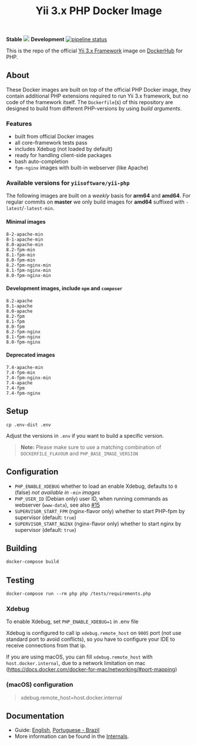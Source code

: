<p align="center">
    <h1 align="center">Yii 3.x PHP Docker Image</h1>
    <br>
</p>

**Stable**
<img src="https://api.travis-ci.com/yiisoft/yii-docker.svg?branch=master">
**Development**
[![pipeline status](https://gitlab.com/yiisoft/yii-docker/badges/master/pipeline.svg)](https://gitlab.com/yiisoft/yii-docker/commits/master)

This is the repo of the official [Yii 3.x Framework](https://www.yiiframework.com/) image on [DockerHub](https://hub.docker.com/r/yiisoftware/yii-php/) for PHP.

## About

These Docker images are built on top of the official PHP Docker image, they contain additional PHP extensions required to run Yii 3.x framework, but no code of the framework itself.
The `Dockerfile`(s) of this repository are designed to build from different PHP-versions by using *build arguments*.

### Features

- built from official Docker images
- all core-framework tests pass
- includes Xdebug (not loaded by default)
- ready for handling client-side packages
- bash auto-completion
- `fpm-nginx` images with built-in webserver (like Apache)

### Available versions for `yiisoftware/yii-php`

The following images are built on a *weekly* basis for **arm64** and **amd64**. For regular commits on **master** we only build images for **amd64** suffixed with `-latest`/`-latest-min`.

#### Minimal images

```text
8-2-apache-min
8-1-apache-min
8.0-apache-min
8.2-fpm-min
8.1-fpm-min
8.0-fpm-min
8.2-fpm-nginx-min
8.1-fpm-nginx-min
8.0-fpm-nginx-min
```

#### Development images, include `npm` and `composer`

```text
8.2-apache
8.1-apache
8.0-apache
8.2-fpm
8.1-fpm
8.0-fpm
8.2-fpm-nginx
8.1-fpm-nginx
8.0-fpm-nginx
```

#### Deprecated images

```text
7.4-apache-min
7.4-fpm-min
7.4-fpm-nginx-min
7.4-apache
7.4-fpm
7.4-fpm-nginx
```

## Setup

```shell
cp .env-dist .env
```

Adjust the versions in `.env` if you want to build a specific version.

> **Note:** Please make sure to use a matching combination of `DOCKERFILE_FLAVOUR` and `PHP_BASE_IMAGE_VERSION`

## Configuration

- `PHP_ENABLE_XDEBUG` whether to load an enable Xdebug, defaults to `0` (false) *not available in `-min` images*
- `PHP_USER_ID` (Debian only) user ID, when running commands as webserver (`www-data`), see also [#15](https://github.com/yiisoft/yii2-docker/issues/15)
- `SUPERVISOR_START_FPM` (nginx-flavor only) whether to start PHP-fpm by supervisor (default: `true`)
- `SUPERVISOR_START_NGINX`  (nginx-flavor only) whether to start nginx by supervisor (default: `true`)

## Building

```dockerfile
docker-compose build
```

## Testing

```dockerfile
docker-compose run --rm php php /tests/requirements.php
```

### Xdebug

To enable Xdebug, set `PHP_ENABLE_XDEBUG=1` in .env file

Xdebug is configured to call ip `xdebug.remote_host` on `9005` port (not use standard port to avoid conflicts),
so you have to configure your IDE to receive connections from that ip.

If you are using macOS, you can fill `xdebug.remote_host` with `host.docker.internal`, due to a network limitation on mac (<https://docs.docker.com/docker-for-mac/networking/#port-mapping>)

### (macOS) configuration

> xdebug.remote_host=host.docker.internal

## Documentation

- Guide: [English](docs/guide/en), [Portuguese - Brazil](docs/guide/pt-BR)
- More information can be found in the [Internals](docs/internals.md).

